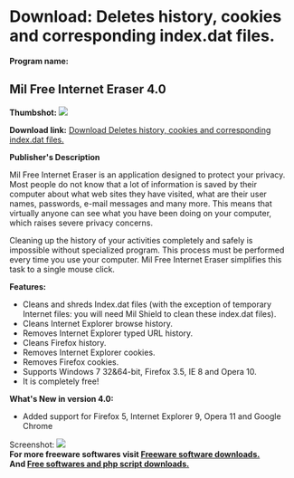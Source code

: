 # Download: Deletes history, cookies and corresponding index.dat files.

**Program name:**

## Mil Free Internet Eraser 4.0

  
**Thumbshot:** ![](http://www.freewarefiles.com/screenshot/mil_fie3_md.jpg)   
  
**Download link:** [Download Deletes history, cookies and corresponding index.dat files.](http://freesoftwares.boysofts.com/Mil-Free-Internet-Eraser_program_11193.html)  
  


**Publisher's Description**  
  


Mil Free Internet Eraser is an application designed to protect your privacy. Most people do not know that a lot of information is saved by their computer about what web sites they have visited, what are their user names, passwords, e-mail messages and many more. This means that virtually anyone can see what you have been doing on your computer, which raises severe privacy concerns. 

Cleaning up the history of your activities completely and safely is impossible without specialized program. This process must be performed every time you use your computer. Mil Free Internet Eraser simplifies this task to a single mouse click.

**Features:**

  * Cleans and shreds Index.dat files (with the exception of temporary Internet files: you will need Mil Shield to clean these index.dat files). 
  * Cleans Internet Explorer browse history. 
  * Removes Internet Explorer typed URL history. 
  * Cleans Firefox history. 
  * Removes Internet Explorer cookies. 
  * Removes Firefox cookies. 
  * Supports Windows 7 32&64-bit, Firefox 3.5, IE 8 and Opera 10. 
  * It is completely free! 

**What's New in version 4.0:**

  * Added support for Firefox 5, Internet Explorer 9, Opera 11 and Google Chrome 

  
  
Screenshot: ![](http://www.freewarefiles.com/screenshot/mil_fie3.jpg)   
**For more freeware softwares visit [Freeware software downloads.](http://freesoftwares.boysofts.com/)**   
**And [Free softwares and php script downloads.](http://www.boysofts.com/)**
